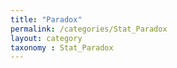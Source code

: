 ```yaml
---
title: "Paradox"
permalink: /categories/Stat_Paradox
layout: category
taxonomy : Stat_Paradox
---
```


